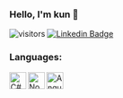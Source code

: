 ### Hello, I'm kun 👋

![visitors](https://visitor-badge.laobi.icu/badge?page_id=kunuit)
[![Linkedin Badge](https://img.shields.io/badge/Hieu%20Dong-blue?style=social&logo=Linkedin&logoColor=blue&link=https://www.linkedin.com/in/c%C6%B0%E1%BB%9Dng-v%C5%A9-xu%C3%A2n-9218141aa/)](https://www.linkedin.com/in/c%C6%B0%E1%BB%9Dng-v%C5%A9-xu%C3%A2n-9218141aa/)

<!--

Here are some ideas to get you started:

- 🔭 I’m currently working on ...
- 🌱 I’m currently learning ...
- 👯 I’m looking to collaborate on ...
- 🤔 I’m looking for help with ...
- 💬 Ask me about ...
- 📫 How to reach me: ...
- 😄 Pronouns: ...
- ⚡ Fun fact: ...
-->

### Languages:
<!-- <img align="left" alt="Golang" width="30px" src="https://img.icons8.com/color/48/000000/golang.png" /> -->
<img align="left" alt="C#" width="30px" src="https://img.icons8.com/color/48/000000/javascript.png" />
<img align="left" alt="Nodejs" width="30px" src="https://img.icons8.com/color/48/000000/nodejs.png"/>
<img align="left" alt="Angular" width="30px" src="https://img.icons8.com/color/48/000000/reactjs.png"/>
<br />
